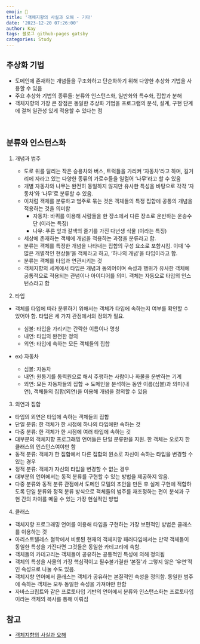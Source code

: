 ```yaml
---
emoji: 👋
title: '객체지향의 사실과 오해 - 기타'
date: '2023-12-20 07:26:00'
author: Kay
tags: 블로그 github-pages gatsby
categories: Study
---
```


## 추상화 기법

- 도메인에 존재하는 개념들을 구조화하고 단순화하기 위해 다양한 추상화 기법을 사용할 수 있음
- 주요 추상화 기법의 종류들: 분류와 인스턴스화, 일반화와 특수화, 집합과 분해
- 객체지향의 가장 큰 장점은 동일한 추상화 기법을 프로그램의 분석, 설계, 구현 단계에 걸쳐 일관성 있게 적용할 수 있다는 점

<br>

## 분류와 인스턴스화

1. 개념과 범주

   - 도로 위를 달리는 작은 승용차와 버스, 트럭들을 가리켜 ‘자동차’라고 하며, 길거리에 자라고 있는 다양한 종류의 가로수들을 일컬어 ‘나무’라고 할 수 있음
   - 개별 자동차와 나무는 완전히 동일하지 않지만 유사한 특성을 바탕으로 각각 ‘자동차’와 ‘나무’로 분류할 수 있음.
   - 이처럼 객체를 분류하고 범주로 묶는 것은 객체들의 특정 집합에 공통의 개념을 적용하는 것을 의미함
     - 자동차: 바퀴를 이용해 사람들을 한 장소에서 다른 장소로 운반하는 운송수단 (이라는 특징)
     - 나무: 푸른 잎과 갈색의 줄기를 가진 다년생 식물 (이라는 특징)
   - 세상에 존재하는 객체에 개념을 적용하는 과정을 분류라고 함.
   - 분류는 객체를 특정한 개념을 나타내는 집합의 구성 요소로 포함시킴. 이때 ‘수많은 개별적인 현상들’을 객체라고 하고, ‘하나의 개념’을 타입이라고 함.
   - 분류는 객체를 타입과 연관시키는 것
   - 객체지향의 세계에서 타입은 개념과 동의어이며 속성과 행위가 유사한 객체에 공통적으로 적용되는 관념이나 아이디어를 의미. 객체는 자동으로 타입의 인스턴스라고 함

2. 타입

- 객체를 타입에 따라 분류하기 위해서는 객체가 타입에 속하는지 여부를 확인할 수 있어야 함. 타입은 세 가지 관점에서의 정의가 필요.

  - 심볼: 타입을 가리키는 간략한 이름이나 명칭
  - 내연: 타입의 완전한 정의
  - 외연: 타입에 속하는 모든 객체들의 집합

- ex) 자동차
  - 심볼: 자동차
  - 내연: 원동기를 동력원으로 해서 주행하는 사람이나 화물을 운반하는 기계
  - 외연: 모든 자동차들의 집합
    → 도메인을 분석하는 동안 이름(심볼)과 의미(내연), 객체들의 집합(외연)을 이용해 개념을 정의할 수 있음

3. 외연과 집합

- 타입의 외연은 타입에 속하는 객체들의 집합
- 단일 분류: 한 객체가 한 시점에 하나의 타입에만 속하는 것
- 다중 분류: 한 객체가 한 시점에 여러 타입에 속하는 것
- 대부분의 객체지향 프로그래밍 언어들은 단일 분류만을 지원. 한 객체는 오로지 한 클래스의 인스턴스여야만 함
- 동적 분류: 객체가 한 집합에서 다른 집합의 원소로 자신이 속하는 타입을 변경할 수 있는 경우
- 정적 분류: 객체가 자신의 타입을 변경할 수 없는 경우
- 대부분의 언어에서는 동적 분류를 구현할 수 있는 방법을 제공하지 않음.
- 다중 분류와 동적 분류 관점에서 도메인 모델의 초안을 만든 후 실제 구현에 적합하도록 단일 분류와 정적 분류 방식으로 객체들의 범주를 재조정하는 편이 분석과 구현 간의 차이를 메울 수 있는 가장 현실적인 방법

4. 클래스

- 객체지향 프로그래밍 언어를 이용해 타입을 구현하는 가장 보편적인 방법은 클래스를 이용하는 것
- 아리스토텔레스 철학에서 비롯된 현재의 객체지향 패러다임에서는 만약 객체들이 동일한 특성을 가진다면 그것들은 동일한 카테고리에 속함.
- 객체들의 카테고리는 객체들이 공유하는 공통적인 특성에 의해 정의됨
- 객체의 특성을 사물의 가장 핵심적이고 필수불가결한 ‘본질’과 그렇지 않은 ‘우연’적인 속성으로 나눌 수도 있음.
- 객체지향 언어에서 클래스는 객체가 공유하는 본질적인 속성을 정의함. 동일한 범주에 속하는 객체는 모두 동일한 속성을 가져야만 한함
- 자바스크립트와 같은 프로토타입 기반의 언어에서 분류와 인스턴스화는 프로토타입이라는 객체의 복사를 통해 이뤄짐

## 참고

- [객체지향의 사실과 오해](https://www.yes24.com/Product/Goods/18249021)

```toc

```
